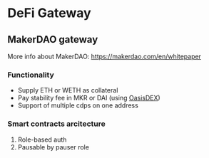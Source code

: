 # DeFi Gateway

## MakerDAO gateway

More info about MakerDAO: https://makerdao.com/en/whitepaper

### Functionality
- Supply ETH or WETH as collateral
- Pay stability fee in MKR or DAI (using [OasisDEX](https://oasisdex.com/))
- Support of multiple cdps on one address

### Smart contracts arcitecture
1. Role-based auth
2. Pausable by pauser role
